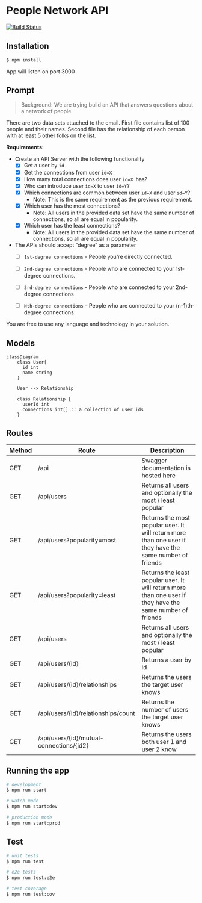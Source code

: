 # People Network API

[![Build Status](https://travis-ci.com/alexbuczynsky/people-network-api.svg?branch=master)](https://travis-ci.com/alexbuczynsky/people-network-api)


## Installation

```bash
$ npm install
```

App will listen on port 3000

## Prompt

> Background: We are trying build an API that answers questions about a network of people.

There are two data sets attached to the email. First file contains list of 100 people and their names. Second file has the relationship of each person with at least 5 other folks on the list.
 

**Requirements:**
- Create an API Server with the following functionality
  - [x] Get a user by `id`
  - [x] Get the connections from user `id=X`
  - [x] How many total connections  does user `id=X `has?
  - [x] Who can introduce user `id=X` to user `id=Y`?
  - [x] Which connections are common between user `id=X` and user `id=Y`?
    - Note: This is the same requirement as the previous requirement.
  - [x] Which user has the most connections?
    - Note: All users in the provided data set have the same number of connections, so all are equal in popularity.
  - [x] Which user has the least connections?
    - Note: All users in the provided data set have the same number of connections, so all are equal in popularity.
- The APIs should accept “degree” as a parameter
  - [ ] `1st-degree connections` - People you're directly connected.
  - [ ] `2nd-degree connections` - People who are connected to your 1st-degree connections.
  - [ ] `3rd-degree connections` - People who are connected to your 2nd-degree connections
  - [ ] `Nth-degree connections` – People who are connected to your (n-1)th-degree connections
 

You are free to use any language and technology in your solution.

## Models

```mermaid
classDiagram
    class User{
      id int
      name string
    }

    User --> Relationship

    class Relationship {
      userId int
      connections int[] :: a collection of user ids
    }
```

## Routes

| Method | Route                                    | Description                                                                                               |
| ------ | ---------------------------------------- | --------------------------------------------------------------------------------------------------------- |
| GET    | /api                                     | Swagger documentation is hosted here                                                                      |
| GET    | /api/users                               | Returns all users and optionally the most / least popular                                                 |
| GET    | /api/users?popularity=most               | Returns the most popular user. It will return more than one user if they have the same number of friends  |
| GET    | /api/users?popularity=least              | Returns the least popular user. It will return more than one user if they have the same number of friends |
| GET    | /api/users                               | Returns all users and optionally the most / least popular                                                 |
| GET    | /api/users/{id}                          | Returns a user by id                                                                                      |
| GET    | /api/users/{id}/relationships            | Returns the users the target user knows                                                                   |
| GET    | /api/users/{id}/relationships/count      | Returns the number of users the target user knows                                                         |
| GET    | /api/users/{id}/mutual-connections/{id2} | Returns the users both user 1 and user 2 know                                                             |


## Running the app

```bash
# development
$ npm run start

# watch mode
$ npm run start:dev

# production mode
$ npm run start:prod
```

## Test

```bash
# unit tests
$ npm run test

# e2e tests
$ npm run test:e2e

# test coverage
$ npm run test:cov
```
